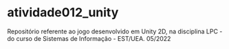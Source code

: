 # atividade012_unity
Repositório referente ao jogo desenvolvido em Unity 2D, na disciplina LPC - do curso de Sistemas de Informação - EST/UEA. 05/2022
